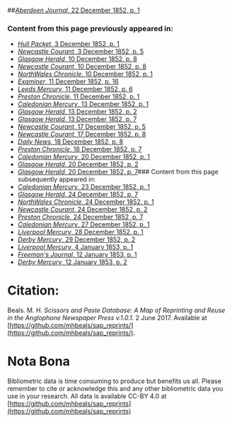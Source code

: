 ##[*Aberdeen Journal*, 22 December 1852, p. 1](https://mhbeals.github.io/sap_html/Aberdeen-Journal/Aberdeen-Journal-22-December-1852-p-1)

### Content from this page previously appeared in:
+ [*Hull Packet*, 3 December 1852, p. 1](https://mhbeals.github.io/sap_html/Hull-Packet/Hull-Packet-3-December-1852-p-1)
+ [*Newcastle Courant*, 3 December 1852, p. 5](https://mhbeals.github.io/sap_html/Newcastle-Courant/Newcastle-Courant-3-December-1852-p-5)
+ [*Glasgow Herald*, 10 December 1852, p. 8](https://mhbeals.github.io/sap_html/Glasgow-Herald/Glasgow-Herald-10-December-1852-p-8)
+ [*Newcastle Courant*, 10 December 1852, p. 8](https://mhbeals.github.io/sap_html/Newcastle-Courant/Newcastle-Courant-10-December-1852-p-8)
+ [*NorthWales Chronicle*, 10 December 1852, p. 1](https://mhbeals.github.io/sap_html/NorthWales-Chronicle/NorthWales-Chronicle-10-December-1852-p-1)
+ [*Examiner*, 11 December 1852, p. 16](https://mhbeals.github.io/sap_html/Examiner/Examiner-11-December-1852-p-16)
+ [*Leeds Mercury*, 11 December 1852, p. 6](https://mhbeals.github.io/sap_html/Leeds-Mercury/Leeds-Mercury-11-December-1852-p-6)
+ [*Preston Chronicle*, 11 December 1852, p. 1](https://mhbeals.github.io/sap_html/Preston-Chronicle/Preston-Chronicle-11-December-1852-p-1)
+ [*Caledonian Mercury*, 13 December 1852, p. 1](https://mhbeals.github.io/sap_html/Caledonian-Mercury/Caledonian-Mercury-13-December-1852-p-1)
+ [*Glasgow Herald*, 13 December 1852, p. 2](https://mhbeals.github.io/sap_html/Glasgow-Herald/Glasgow-Herald-13-December-1852-p-2)
+ [*Glasgow Herald*, 13 December 1852, p. 7](https://mhbeals.github.io/sap_html/Glasgow-Herald/Glasgow-Herald-13-December-1852-p-7)
+ [*Newcastle Courant*, 17 December 1852, p. 5](https://mhbeals.github.io/sap_html/Newcastle-Courant/Newcastle-Courant-17-December-1852-p-5)
+ [*Newcastle Courant*, 17 December 1852, p. 8](https://mhbeals.github.io/sap_html/Newcastle-Courant/Newcastle-Courant-17-December-1852-p-8)
+ [*Daily News*, 18 December 1852, p. 8](https://mhbeals.github.io/sap_html/Daily-News/Daily-News-18-December-1852-p-8)
+ [*Preston Chronicle*, 18 December 1852, p. 7](https://mhbeals.github.io/sap_html/Preston-Chronicle/Preston-Chronicle-18-December-1852-p-7)
+ [*Caledonian Mercury*, 20 December 1852, p. 1](https://mhbeals.github.io/sap_html/Caledonian-Mercury/Caledonian-Mercury-20-December-1852-p-1)
+ [*Glasgow Herald*, 20 December 1852, p. 2](https://mhbeals.github.io/sap_html/Glasgow-Herald/Glasgow-Herald-20-December-1852-p-2)
+ [*Glasgow Herald*, 20 December 1852, p. 7](https://mhbeals.github.io/sap_html/Glasgow-Herald/Glasgow-Herald-20-December-1852-p-7)### Content from this page subsequently appeared in:
+ [*Caledonian Mercury*, 23 December 1852, p. 1](https://mhbeals.github.io/sap_html/Caledonian-Mercury/Caledonian-Mercury-23-December-1852-p-1)
+ [*Glasgow Herald*, 24 December 1852, p. 7](https://mhbeals.github.io/sap_html/Glasgow-Herald/Glasgow-Herald-24-December-1852-p-7)
+ [*NorthWales Chronicle*, 24 December 1852, p. 1](https://mhbeals.github.io/sap_html/NorthWales-Chronicle/NorthWales-Chronicle-24-December-1852-p-1)
+ [*Newcastle Courant*, 24 December 1852, p. 2](https://mhbeals.github.io/sap_html/Newcastle-Courant/Newcastle-Courant-24-December-1852-p-2)
+ [*Preston Chronicle*, 24 December 1852, p. 7](https://mhbeals.github.io/sap_html/Preston-Chronicle/Preston-Chronicle-24-December-1852-p-7)
+ [*Caledonian Mercury*, 27 December 1852, p. 1](https://mhbeals.github.io/sap_html/Caledonian-Mercury/Caledonian-Mercury-27-December-1852-p-1)
+ [*Liverpool Mercury*, 28 December 1852, p. 1](https://mhbeals.github.io/sap_html/Liverpool-Mercury/Liverpool-Mercury-28-December-1852-p-1)
+ [*Derby Mercury*, 29 December 1852, p. 2](https://mhbeals.github.io/sap_html/Derby-Mercury/Derby-Mercury-29-December-1852-p-2)
+ [*Liverpool Mercury*, 4 January 1853, p. 1](https://mhbeals.github.io/sap_html/Liverpool-Mercury/Liverpool-Mercury-4-January-1853-p-1)
+ [*Freeman's Journal*, 12 January 1853, p. 1](https://mhbeals.github.io/sap_html/Freeman's-Journal/Freeman's-Journal-12-January-1853-p-1)
+ [*Derby Mercury*, 12 January 1853, p. 2](https://mhbeals.github.io/sap_html/Derby-Mercury/Derby-Mercury-12-January-1853-p-2)
                    
# Citation: 

Beals. M. H. *Scissors and Paste Database: A Map of Reprinting and Reuse in the Anglophone Newspaper Press v.1.0.1.* 2 June 2017. Available at [https://github.com/mhbeals/sap_reprints/](https://github.com/mhbeals/sap_reprints/). 
                    
# Nota Bona

Bibliometric data is time consuming to produce but benefits us all. Please remember to cite or acknowledge this and any other bibliometric data you use in your research. All data is available CC-BY 4.0 at [https://github.com/mhbeals/sap_reprints](https://github.com/mhbeals/sap_reprints)